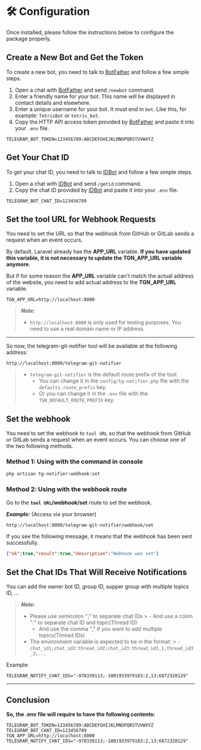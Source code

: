 # 🛠 Configuration

Once installed, please follow the instructions below to configure the package properly.

## Create a New Bot and Get the Token

To create a new bot, you need to talk to [BotFather](https://core.telegram.org/bots#6-botfather) and follow a few simple steps.

1. Open a chat with [BotFather](https://telegram.me/botfather) and send `/newbot` command.
2. Enter a friendly name for your bot. This name will be displayed in contact details and elsewhere.
3. Enter a unique username for your bot. It must end in `bot`. Like this, for example: `TetrisBot` or `tetris_bot`.
4. Copy the HTTP API access token provided by [BotFather](https://telegram.me/botfather) and paste it into your `.env` file.

```dotenv
TELEGRAM_BOT_TOKEN=123456789:ABCDEFGHIJKLMNOPQRSTUVWXYZ
```

## Get Your Chat ID

To get your chat ID, you need to talk to [IDBot](https://telegram.me/myidbot) and follow a few simple steps.

1. Open a chat with [IDBot](https://telegram.me/myidbot) and send `/getid` command.
2. Copy the chat ID provided by [IDBot](https://telegram.me/myidbot) and paste it into your `.env` file.

```dotenv
TELEGRAM_BOT_CHAT_ID=123456789
```

## Set the tool URL for Webhook Requests

You need to set the URL so that the webhook from GitHub or GitLab sends a request when an event occurs.

By default, Laravel already has the **APP_URL** variable. **If you have updated this variable, it is not necessary to update the TGN_APP_URL variable anymore**. 

But if for some reason the **APP_URL** variable can't match the actual address of the website, you need to add actual address to the **TGN_APP_URL** variable.

```dotenv
TGN_APP_URL=http://localhost:8000
```

> **_Note:_**
> - `http://localhost:8000` is only used for testing purposes. You need to use a real domain name or IP address.

---

So now, the telegram-git-notifier tool will be available at the following address:

```url
http://localhost:8000/telegram-git-notifier
```

> - `telegram-git-notifier` is the default route prefix of the tool. 
>   - You can change it in the `config/tg-notifier.php` file with the `defaults.route_prefix` key.
>   - Or you can change it in the `.env` file with the `TGN_DEFAULT_ROUTE_PREFIX` key.

## Set the webhook

You need to set the webhook to `tool URL` so that the webhook from GitHub or GitLab sends a request when an event occurs. You can choose one of the two following methods.

### Method 1: Using with the command in console

```bash
php artisan tg-notifier:webhook:set
```

### Method 2: Using with the webhook route

Go to the **`tool URL`/webhook/set** route to set the webhook.

**_Example:_** (Access via your browser)

```url
http://localhost:8000/telegram-git-notifier/webhook/set
```

If you see the following message, it means that the webhook has been sent successfully.

```json
{"ok":true,"result":true,"description":"Webhook was set"}
```

## Set the Chat IDs That Will Receive Notifications

You can add the owner bot ID, group ID, supper group with multiple topics ID, ...

> **_Note:_**
>
> - Please use semicolon ";" to separate chat IDs
    >   - And use a colon ":" to separate chat ID and topic(Thread ID)
>   - And use the comma "," if you want to add multiple topics(Thread IDs)
> - The environment variable is expected to be in the format:
    >   - `chat_id1;chat_id2:thread_id2;chat_id3:thread_id3_1,thread_id3_2;...`

Example:

```dotenv
TELEGRAM_NOTIFY_CHAT_IDS="-978339113;-1001933979183:2,13;6872320129"
```

---

## Conclusion

**So, the .env file will require to have the following contents:**

```dotenv
TELEGRAM_BOT_TOKEN=123456789:ABCDEFGHIJKLMNOPQRSTUVWXYZ
TELEGRAM_BOT_CHAT_ID=123456789
TGN_APP_URL=http://localhost:8000
TELEGRAM_NOTIFY_CHAT_IDS="-978339113;-1001933979183:2,13;6872320129"
```
